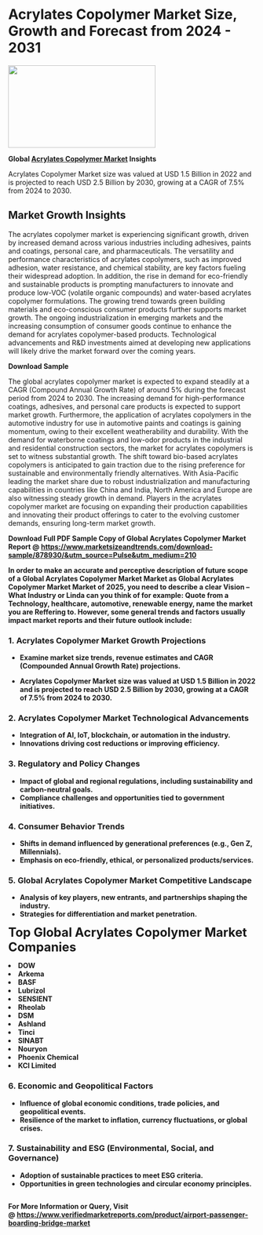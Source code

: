 <H1>Acrylates Copolymer Market Size, Growth and Forecast from 2024 - 2031</H1><img class="aligncenter size-medium wp-image-584254" src="https://thirdeyenews.in/wp-content/uploads/2024/09/Global-Market-Research-300x168.jpeg" alt="" width="300" height="168" /><p><strong>Global&nbsp;<a href="https://www.marketsizeandtrends.com/download-sample/878930/&amp;utm_source=Pulse&amp;utm_medium=210">Acrylates Copolymer Market</a> Insights</strong></p><p>Acrylates Copolymer Market size was valued at USD 1.5 Billion in 2022 and is projected to reach USD 2.5 Billion by 2030, growing at a CAGR of 7.5% from 2024 to 2030.</p><p><h2>Market Growth Insights</h2> <p>The acrylates copolymer market is experiencing significant growth, driven by increased demand across various industries including adhesives, paints and coatings, personal care, and pharmaceuticals. The versatility and performance characteristics of acrylates copolymers, such as improved adhesion, water resistance, and chemical stability, are key factors fueling their widespread adoption. In addition, the rise in demand for eco-friendly and sustainable products is prompting manufacturers to innovate and produce low-VOC (volatile organic compounds) and water-based acrylates copolymer formulations. The growing trend towards green building materials and eco-conscious consumer products further supports market growth. The ongoing industrialization in emerging markets and the increasing consumption of consumer goods continue to enhance the demand for acrylates copolymer-based products. Technological advancements and R&D investments aimed at developing new applications will likely drive the market forward over the coming years.</p> <p><strong>Download Sample</strong></p> <p>The global acrylates copolymer market is expected to expand steadily at a CAGR (Compound Annual Growth Rate) of around 5% during the forecast period from 2024 to 2030. The increasing demand for high-performance coatings, adhesives, and personal care products is expected to support market growth. Furthermore, the application of acrylates copolymers in the automotive industry for use in automotive paints and coatings is gaining momentum, owing to their excellent weatherability and durability. With the demand for waterborne coatings and low-odor products in the industrial and residential construction sectors, the market for acrylates copolymers is set to witness substantial growth. The shift toward bio-based acrylates copolymers is anticipated to gain traction due to the rising preference for sustainable and environmentally friendly alternatives. With Asia-Pacific leading the market share due to robust industrialization and manufacturing capabilities in countries like China and India, North America and Europe are also witnessing steady growth in demand. Players in the acrylates copolymer market are focusing on expanding their production capabilities and innovating their product offerings to cater to the evolving customer demands, ensuring long-term market growth.</p> <p><strong></p><p><span class=""><strong>Download Full PDF Sample Copy of Global Acrylates Copolymer Market Report</strong> @ <a href="https://www.marketsizeandtrends.com/download-sample/878930/&amp;utm_source=Pulse&amp;utm_medium=210" target="_blank">https://www.marketsizeandtrends.com/download-sample/878930/&amp;utm_source=Pulse&amp;utm_medium=210</a></span></p><p>In order to make an accurate and perceptive description of future scope of a Global&nbsp;Acrylates Copolymer Market Market as Global&nbsp;Acrylates Copolymer Market Market of 2025, you need to describe a clear Vision &ndash; What Industry or Linda can you think of for example: Quote from a Technology, healthcare, automotive, renewable energy, name the market you are Reffering to. However, some general trends and factors usually impact market reports and their future outlook include:</p><h3>1.&nbsp;<strong>Acrylates Copolymer Market Growth Projections</strong></h3><ul><li>Examine market size trends, revenue estimates and CAGR (Compounded Annual Growth Rate) projections.</li><li><p>Acrylates Copolymer Market size was valued at USD 1.5 Billion in 2022 and is projected to reach USD 2.5 Billion by 2030, growing at a CAGR of 7.5% from 2024 to 2030.</p></li></ul><h3>2.&nbsp;<strong>Acrylates Copolymer Market Technological Advancements</strong></h3><ul><li>Integration of AI, IoT, blockchain, or automation in the industry.</li><li>Innovations driving cost reductions or improving efficiency.</li></ul><h3>3.&nbsp;<strong>Regulatory and Policy Changes</strong></h3><ul><li>Impact of global and regional regulations, including sustainability and carbon-neutral goals.</li><li>Compliance challenges and opportunities tied to government initiatives.</li></ul><h3>4.&nbsp;<strong>Consumer Behavior Trends</strong></h3><ul><li>Shifts in demand influenced by generational preferences (e.g., Gen Z, Millennials).</li><li>Emphasis on eco-friendly, ethical, or personalized products/services.</li></ul><h3>5.&nbsp;<strong>Global Acrylates Copolymer Market Competitive Landscape</strong></h3><ul><li>Analysis of key players, new entrants, and partnerships shaping the industry.</li><li>Strategies for differentiation and market penetration.</li></ul><p data-pm-slice="1 1 []"><span style="color: inherit; font-family: inherit; font-size: 25px;">Top Global Acrylates Copolymer Market Companies</span></p><div class="" data-test-id=""><p><li>DOW</li><li> Arkema</li><li> BASF</li><li> Lubrizol</li><li> SENSIENT</li><li> Rheolab</li><li> DSM</li><li> Ashland</li><li> Tinci</li><li> SINABT</li><li> Nouryon</li><li> Phoenix Chemical</li><li> KCI Limited</li></p></div><h3>6.&nbsp;<strong>Economic and Geopolitical Factors</strong></h3><ul><li>Influence of global economic conditions, trade policies, and geopolitical events.</li><li>Resilience of the market to inflation, currency fluctuations, or global crises.</li></ul><h3>7.&nbsp;<strong>Sustainability and ESG (Environmental, Social, and Governance)</strong></h3><ul><li>Adoption of sustainable practices to meet ESG criteria.</li><li>Opportunities in green technologies and circular economy principles.</li></ul><h2><strong style="font-size: 14px;">For More Information or Query, Visit @&nbsp;</strong><a style="background-color: #ffffff; font-size: 14px;" href="https://www.marketsizeandtrends.com/report/acrylates-copolymer-market/" target="_blank">https://www.verifiedmarketreports.com/product/airport-passenger-boarding-bridge-market</a></h2>
